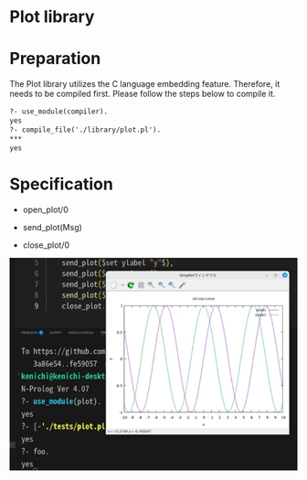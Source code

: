 # Plot library


# Preparation
The Plot library utilizes the C language embedding feature. Therefore, it needs to be compiled first. Please follow the steps below to compile it.

```
?- use_module(compiler).
yes
?- compile_file('./library/plot.pl').
***
yes
```

# Specification

- open_plot/0

- send_plot(Msg)

- close_plot/0

![screen3.png](screen3.png)

